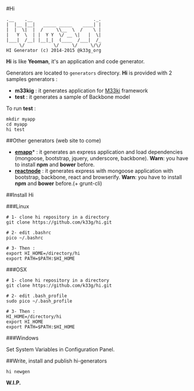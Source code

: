 #Hi

    .__    .__                       ._.
    |  |__ |__|   _____ _____    ____| |
    |  |  \|  |  /     \\__  \  /    \ |
    |   Y  \  | |  Y Y  \/ __ \|   |  \|
    |___|  /__| |__|_|  (____  /___|  /_
         \/           \/     \/     \/\/
    HI Generator (c) 2014-2015 @k33g_org

**Hi** is like **Yeoman**, it's an application and code generator.

Generators are located to `generators` directory. **Hi** is provided with 2 samples generators :

- **m33kig** : it generates application for [M33ki](https://github.com/TypeUnsafe/m33ki) framework
- **test** : it generates a sample of Backbone model


To run **test** :

    mkdir myapp
    cd myapp
    hi test

##Other generators (web site to come)

- **[emapp](https://github.com/k33g/hi.gen.emapp)*** : it generates an express application and load dependencies (mongoose, bootstrap, jquery, underscore, backbone). **Warn**: you have to install **npm** and **bower** before.
- **[reactnode](https://github.com/k33g/hi.gen.reactnode)** : it generates express with mongoose application with bootstrap, backbone, react and browserify. **Warn**: you have to install **npm** and **bower** before.(+ grunt-cli)


##Install Hi

###Linux

    # 1- clone hi repository in a directory
    git clone https://github.com/k33g/hi.git

    # 2- edit .bashrc
    pico ~/.bashrc

    # 3- Then :
    export HI_HOME=/directory/hi
    export PATH=$PATH:$HI_HOME

###OSX

    # 1- clone hi repository in a directory
    git clone https://github.com/k33g/hi.git

    # 2- edit .bash_profile
    sudo pico ~/.bash_profile

    # 3- Then :
    HI_HOME=/directory/hi
    export HI_HOME
    export PATH=$PATH:$HI_HOME

###Windows

  Set System Variables in Configuration Panel.

##Write, install and publish hi-generators

    hi newgen

**W.I.P.**

